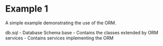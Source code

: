 # Example 1

A simple example demonstrating the use of the ORM.

db.sql 		- Database Schema
base 		- Contains the classes extended by ORM
services	- Contains services implementing the ORM